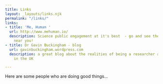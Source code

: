 ```yaml
---
title: Links
layout: _layouts/links.njk
permalink: "/links/"
links:
- title: 'Me, Human '
  url: http://www.mehuman.io/
  description: Science public engagement at it's best  - go and see them at an event
    near you!
- title: Dr Gavin Buckingham - blog
  url: gavinbuckingham.wordpress.com
  description: a great blog about the realities of being a researcher and lectrurer
    in the UK

---
```

Here are some people who are doing good things...